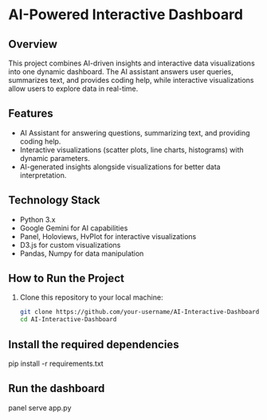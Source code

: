 # AI-Powered Interactive Dashboard

## Overview
This project combines AI-driven insights and interactive data visualizations into one dynamic dashboard. The AI assistant answers user queries, summarizes text, and provides coding help, while interactive visualizations allow users to explore data in real-time.

## Features
- AI Assistant for answering questions, summarizing text, and providing coding help.
- Interactive visualizations (scatter plots, line charts, histograms) with dynamic parameters.
- AI-generated insights alongside visualizations for better data interpretation.

## Technology Stack
- Python 3.x
- Google Gemini for AI capabilities
- Panel, Holoviews, HvPlot for interactive visualizations
- D3.js for custom visualizations
- Pandas, Numpy for data manipulation

## How to Run the Project

1. Clone this repository to your local machine:
   ```bash
   git clone https://github.com/your-username/AI-Interactive-Dashboard.git
   cd AI-Interactive-Dashboard
## Install the required dependencies
pip install -r requirements.txt

## Run the dashboard
panel serve app.py
